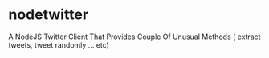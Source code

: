 # nodetwitter
A NodeJS Twitter Client That Provides Couple Of Unusual Methods ( extract tweets, tweet randomly ... etc)
